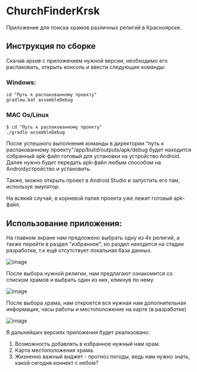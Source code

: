 # ChurchFinderKrsk
Приложение для поиска храмов различных религий в Красноярске.
## Инструкция по сборке
Скачав архив с приложением нужной версии, необходимо его распаковать, открыть консоль и ввести следующие команды:
### Windows:
```
cd "Путь к распакованному проекту"
gradlew.bat assembleDebug
```
### MAC Os/Linux
```
$ cd "Путь к распакованному проекту"
./gradle assembleDebug
```
После успешного выполнения команды в директории "путь к
распакованному проекту"/app/build/outputs/apk/debug
будет находится собранный apk-файл готовый для установки на
устройство Android.
Далее нужно будет передать apk-файл любым способом на Androidустройство и установить.

Также, можно открыть проект в Android Studio и запустить его там, используя эмулятор.

На всякий случай, в корневой папке проекта уже лежит готовый apk-файл.

## Использование приложения:
На главном экране нам предложено выбрать одну из 4х религий, а также перейти в раздел "избранное", но раздел находится на стадии разработки, т.к ещё отсутствует локальная база данных.

![image](https://github.com/IDemoron/RMPv2/assets/115086039/c8257903-dff5-4e05-b1a6-e0815e04a9df)

После выбора нужной религии, нам предлагают ознакомится со списком храмов и выбрать один из них, кликнув по нему.

![image](https://github.com/IDemoron/RMPv2/assets/115086039/2fa4168f-fef1-4570-a2c3-ef7311f172f6)

После выбора храма, нам откроется вся нужная нам дополнительная информация, часы работы и местоположение на карте (в разработке)

![image](https://github.com/IDemoron/RMPv2/assets/115086039/9d8fedbb-fee1-422b-8e41-60399ed6f0a3)

В дальнейших версиях приложения будет реализовано: 
1. Возможность добавлять в избранное нужный нам храм.
2. Карта местоположения храма.
3. Жизненно важный виджет - прогноз погоды, ведь нам нужно знать, какой сегодня коннект с небом?
